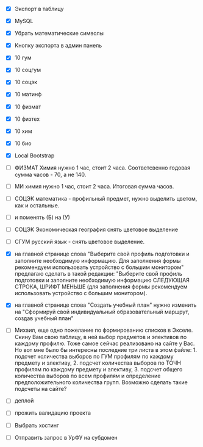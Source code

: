 - [x] Экспорт в таблицу

- [x] MySQL

- [x] Убрать математические символы

- [x] Кнопку экспорта в админ панель

- [x] 10 гум
- [x] 10 соцгум
- [x] 10 соцэк
- [x] 10 матинф
- [x] 10 физмат
- [x] 10 физтех
- [x] 10 хим
- [x] 10 био

- [x] Local Bootstrap

- [ ] ФИЗМАТ Химия  нужно 1 час, стоит 2 часа. Соответсвенно годовая сумма часов - 70, а не 140.

- [ ] МИ химия нужно 1 час, стоит 2 часа. Итоговая сумма часов.

- [ ] СОЦЭК математика - профильный предмет, нужно выделить цветом, как и остальные.

- [ ] и поменять (Б) на (У)

- [ ] СОЦЭК Экономическая география снять цветовое выделение

- [ ] СГУМ русский язык - снять цветовое выделение.

- [x] на главной странице слова "Выберите свой профиль подготовки и заполните необходимую информацию. Для заполнения формы рекомендуем использовать устройство с большим монитором" предлагаю сделать в такой редакции: "Выберите свой профиль подготовки и заполните необходимую информацию СЛЕДУЮЩАЯ СТРОКА, ШРИФТ МЕНЬШЕ (для заполнения формы рекомендуем использовать устройство с большим монитором).

- [x] на главной странице слова "Создать учебный план" нужно изменить на "Сформируй свой индивидуальный образовательный маршрут, создав учебный план"

- [ ] Михаил, еще одно пожелание по формированию списков в Экселе. Скину Вам свою таблицу, в ней выбор предметов и элективов по каждому профилю. Тоже самое сейчас реализовано на сайте у Вас. Но вот мне было бы интересны последние три листа в этом файле: 1. подсчет количества выборов по ГУМ профилям по каждому предмету и элективу, 2. подсчет количества выборов по ТОЧН профилям по каждому предмету и элективу, 3. подсчет общего количества выборов по всем профилям и определение предположительного количества групп. Возможно сделать такие подсчеты на сайте?

- [ ] деплой

- [ ] прожить валидацию проекта

- [ ] Выбрать хостинг

- [ ] Отправить запрос в УрФУ на субдомен
